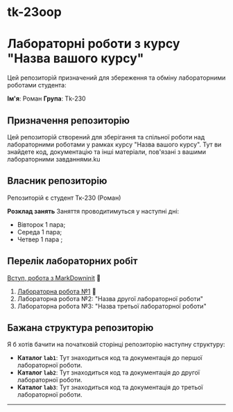 # tk-23oop
# Лабораторні роботи з курсу "Назва вашого курсу"

Цей репозиторій призначений для збереження та обміну лабораторними роботами студента:

**Ім'я**: Роман 
**Група**: Tk-230

## Призначення репозиторію

Цей репозиторій створений для зберігання та спільної роботи над лабораторними роботами у рамках курсу "Назва вашого курсу". Тут ви знайдете код, документацію та інші матеріали, пов'язані з вашими лабораторними завданнями.ku

## Власник репозиторію 

Репозиторій є студент Тк-230 (Роман)

**Розклад занять**
Заняття проводитимуться у наступні дні:
- Вівторок 1 пара;
- Середа 1 пара;
- Четвер 1 пара ;


## Перелік лабораторних робіт

[Вступ, робота з MarkDowninit](init/README.md) :pig2:
1. [Лабораторна робота №1](01_laba/README.md)  :pig2: 
2. Лабораторна робота №2: "Назва другої лабораторної роботи"
3. Лабораторна робота №3: "Назва третьої лабораторної роботи"

## Бажана структура репозиторію

Я б хотів бачити на початковій сторінці репозиторію наступну структуру:

- **Каталог `lab1`**: Тут знаходиться код та документація до першої лабораторної роботи.
- **Каталог `lab2`**: Тут знаходиться код та документація до другої лабораторної роботи.
- **Каталог `lab3`**: Тут знаходиться код та документація до третьої лабораторної роботи.

---
